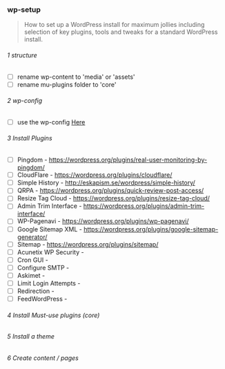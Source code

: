 ### wp-setup

> How to set up a WordPress install for maximum jollies
> including  selection of key plugins, tools and tweaks for a standard WordPress install.

###### 1 structure

- [ ] rename wp-content to 'media' or 'assets'
- [ ] rename mu-plugins folder to 'core'

###### 2 wp-config

- [ ] use the wp-config <a href="https://gist.github.com/ChelseaStats/21d182a7c584fb866834">Here</a>
    
    
###### 3 Install Plugins

- [ ] Pingdom - https://wordpress.org/plugins/real-user-monitoring-by-pingdom/
- [ ] CloudFlare - https://wordpress.org/plugins/cloudflare/
- [ ] Simple History -  http://eskapism.se/wordpress/simple-history/
- [ ] QRPA -  https://wordpress.org/plugins/quick-review-post-access/
- [ ] Resize Tag Cloud - https://wordpress.org/plugins/resize-tag-cloud/
- [ ] Admin Trim Interface - https://wordpress.org/plugins/admin-trim-interface/
- [ ] WP-Pagenavi - https://wordpress.org/plugins/wp-pagenavi/
- [ ] Google Sitemap XML - https://wordpress.org/plugins/google-sitemap-generator/
- [ ] Sitemap - https://wordpress.org/plugins/sitemap/
- [ ] Acunetix WP Security - 
- [ ] Cron GUI - 
- [ ] Configure SMTP - 
- [ ] Askimet - 
- [ ] Limit Login Attempts - 
- [ ] Redirection - 
- [ ] FeedWordPress - 

###### 4 Install Must-use plugins (core)

###### 5 Install a theme

###### 6 Create content / pages
